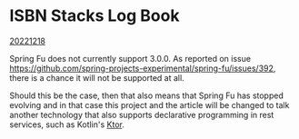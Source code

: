 # ISBN Stacks Log Book

<ins>20221218</ins>

Spring Fu does not currently support 3.0.0. As reported on issue https://github.com/spring-projects-experimental/spring-fu/issues/392, there is a chance it will not be supported at all.

Should this be the case, then that also means that Spring Fu has stopped evolving and in that case this project and the article will be changed to talk another technology that also supports declarative programming in rest services, such as Kotlin's [Ktor](https://ktor.io/).